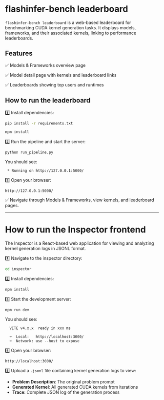 # flashinfer-bench leaderboard

`flashinfer-bench leaderboard` is a web-based leaderboard for benchmarking CUDA kernel generation tasks. It displays models, frameworks, and their associated kernels, linking to performance leaderboards.

## Features

✅ Models & Frameworks overview page

✅ Model detail page with kernels and leaderboard links

✅ Leaderboards showing top users and runtimes

## How to run the leaderboard

1️⃣ Install dependencies:

```bash
pip install -r requirements.txt
```

```bash
npm install
```

2️⃣ Run the pipeline and start the server:

```bash
python run_pipeline.py
```

You should see:

```
 * Running on http://127.0.0.1:5000/
```


3️⃣ Open your browser:

```
http://127.0.0.1:5000/
```

✅ Navigate through Models & Frameworks, view kernels, and leaderboard pages.

---

# How to run the Inspector frontend

The Inspector is a React-based web application for viewing and analyzing kernel generation logs in JSONL format.

1️⃣ Navigate to the inspector directory:

```bash
cd inspector
```

2️⃣ Install dependencies:

```bash
npm install
```

3️⃣ Start the development server:

```bash
npm run dev
```

You should see:

```
  VITE v4.x.x  ready in xxx ms

  ➜  Local:   http://localhost:3000/
  ➜  Network: use --host to expose
```

4️⃣ Open your browser:

```
http://localhost:3000/
```

5️⃣ Upload a `.jsonl` file containing kernel generation logs to view:
   - **Problem Description**: The original problem prompt
   - **Generated Kernel**: All generated CUDA kernels from iterations
   - **Trace**: Complete JSON log of the generation process
